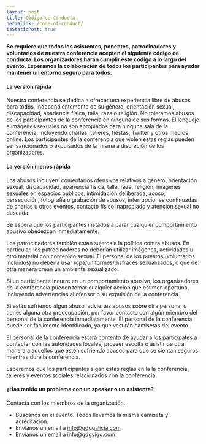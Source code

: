 ```yaml
---
layout: post
title: Código de Conducta
permalink: /code-of-conduct/
isStaticPost: true
---
```


__Se requiere que todos los asistentes, ponentes, patrocinadores y voluntarios de nuestra conferencia acepten el 
siguiente código de conducta. Los organizadores harán cumplir este código a lo largo del evento. Esperamos la 
colaboración de todos los participantes para ayudar mantener un entorno seguro para todos.__


#### La versión rápida

Nuestra conferencia se dedica a ofrecer una experiencia libre de abusos para todos, independientemente de su género, 
orientación sexual, discapacidad, apariencia física, talla, raza o religión. No toleramos abusos de los participantes
 de la conferencia en ninguna de sus formas. El lenguaje e imágenes sexuales no son apropiados para ninguna sala de la 
 conferencia, incluyendo charlas, talleres, fiestas, Twitter y otros medios online. Los participantes de la conferencia que violen estas reglas pueden ser sancionados o expulsados de la misma a discreción de los organizadores.


#### La versión menos rápida

Los abusos incluyen: comentarios ofensivos relativos a género, orientación sexual, discapacidad, apariencia física, 
talla, raza, religión, imágenes sexuales en espacios públicos, intimidación deliberada, acoso, persecución, fotografía 
o grabación de abusos, interrupciones continuadas de charlas u otros eventos, contacto físico inapropiado y atención 
sexual no deseada.

Se espera que los participantes instados a parar cualquier comportamiento abusivo obedezcan inmediatamente.

Los patrocinadores también están sujetos a la política contra abusos. En particular, los patrocinadores no deberían 
utilizar imágenes, actividades u otro material con contenido sexual. El personal de los puestos (voluntarios incluidos) 
no debería usar ropa/uniformes/disfraces sexualizados, o que de otra manera crean un ambiente sexualizado.

Si un participante incurre en un comportamiento abusivo, los organizadores de la conferencia pueden tomar cualquier 
acción que estimen oportuna, incluyendo advertencias al ofensor o su expulsión de la conferencia.

Si estás sufriendo algún abuso, adviertes abusos sobre otra persona, o tienes alguna otra preocupación, por favor
contacta con algún miembro del personal de la conferencia inmediatamente. El personal de la conferencia puede ser 
fácilmente identificado, ya que vestirán camisetas del evento.

El personal de la conferencia estará contento de ayudar a los participates a contactar con las autoridades locales, 
proveer escolta o asistir de otra manera a aquellos que estén sufriendo abusos para que se sientan seguros mientras 
dure la conferencia. 

Esperamos que los participantes sigan estas reglas en la la conferencia, talleres y eventos sociales relacionados con 
la conferencia.


#### ¿Has tenido un problema con un speaker o un asistente?

Contacta con los miembros de la organización. 

- Búscanos en el evento. Todos llevamos la misma camiseta y acreditación.
- Envíanos un email a [info@gdggalicia.com](mailto:info@gdggalicia.com)
- Envíanos un email a [info@gdgvigo.com](mailto:info@gdgvigo.com)
